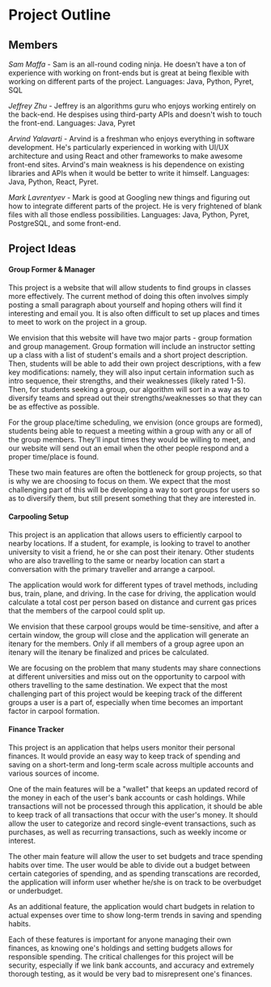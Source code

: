 # Project Outline

## Members

*Sam Maffa* - Sam is an all-round coding ninja. He doesn't have a ton of experience with working on front-ends but is great at being flexible with working on different parts of the project.
Languages: Java, Python, Pyret, SQL

*Jeffrey Zhu* - Jeffrey is an algorithms guru who enjoys working entirely on the back-end. He despises using third-party APIs and doesn't wish to touch the front-end. 
Languages: Java, Pyret

*Arvind Yalavarti* - Arvind is a freshman who enjoys everything in software development. He's particularly experienced in working with UI/UX architecture and using React and other frameworks to make awesome front-end sites. Arvind's main weakness is his dependence on existing libraries and APIs when it would be better to write it himself.
Languages: Java, Python, React, Pyret.

*Mark Lavrentyev* - Mark is good at Googling new things and figuring out how to integrate different parts of the project. He is very frightened of blank files with all those endless possibilities.
Languages: Java, Python, Pyret, PostgreSQL, and some front-end.

## Project Ideas

#### Group Former & Manager
This project is a website that will allow students to find groups in classes more effectively. The current method of doing this often involves simply posting a small paragraph about yourself and hoping others will find it interesting and email you. It is also often difficult to set up places and times to meet to work on the project in a group.

We envision that this website will have two major parts - group formation and group management. Group formation will include an instructor setting up a class with a list of student's emails and a short project description. Then, students will be able to add their own project descriptions, with a few key modifications: namely, they will also input certain information such as intro sequence, their strengths, and their weaknesses (likely rated 1-5). Then, for students seeking a group, our algorithm will sort in a way as to diversify teams and spread out their strengths/weaknesses so that they can be as effective as possible. 

For the group place/time scheduling, we envision (once groups are formed), students being able to request a meeting within a group with any or all of the group members. They'll input times they would be willing to meet, and our website will send out an email when the other people respond and a proper time/place is found.

These two main features are often the bottleneck for group projects, so that is why we are choosing to focus on them. We expect that the most challenging part of this will be developing a way to sort groups for users so as to diversify them, but still present something that they are interested in.

#### Carpooling Setup
This project is an application that allows users to efficiently carpool to nearby locations. If a student, for example, is looking to travel to another university to visit a friend, he or she can post their itenary. Other students who are also travelling to the same or nearby location can start a conversation with the primary traveller and arrange a carpool.

The application would work for different types of travel methods, including bus, train, plane, and driving. In the case for driving, the application would calculate a total cost per person based on distance and current gas prices that the members of the carpool could split up.

We envision that these carpool groups would be time-sensitive, and after a certain window, the group will close and the application will generate an itenary for the members. Only if all members of a group agree upon an itenary will the itenary be finalized and prices be calculated.

We are focusing on the problem that many students may share connections at different universities and miss out on the opportunity to carpool with others travelling to the same destination. We expect that the most challenging part of this project would be keeping track of the different groups a user is a part of, especially when time becomes an important factor in carpool formation.

#### Finance Tracker
This project is an application that helps users monitor their personal finances. It would provide an easy way to keep track of spending and saving on a short-term and long-term scale across multiple accounts and various sources of income.

One of the main features will be a "wallet" that keeps an updated record of the money in each of the user's bank accounts or cash holdings. While transactions will not be processed through this application, it should be able to keep track of all transactions that occur with the user's money. It should allow the user to categorize and record single-event transactions, such as purchases, as well as recurring transactions, such as weekly income or interest.

The other main feature will allow the user to set budgets and trace spending habits over time. The user would be able to divide out a budget between certain categories of spending, and as spending transcations are recorded, the application will inform user whether he/she is on track to be overbudget or underbudget.

As an additional feature, the application would chart budgets in relation to actual expenses over time to show long-term trends in saving and spending habits.

Each of these features is important for anyone managing their own finances, as knowing one's holdings and setting budgets allows for responsible spending. The critical challenges for this project will be security, especially if we link bank accounts, and accuracy and extremely thorough testing, as it would be very bad to misrepresent one's finances. 
